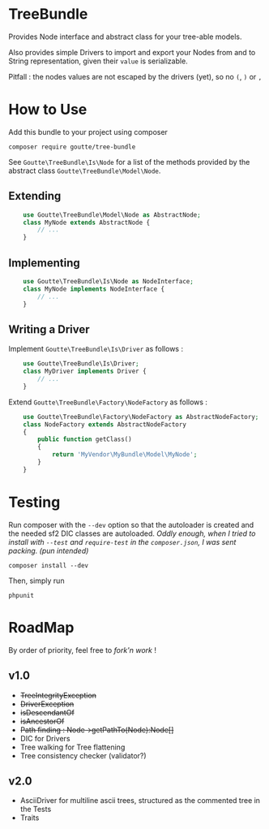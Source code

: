 TreeBundle
==========

Provides Node interface and abstract class for your tree-able models.

Also provides simple Drivers to import and export your Nodes from and to String representation,
given their `value` is serializable.

Pitfall : the nodes values are not escaped by the drivers (yet), so no `(`, `)` or `,`


How to Use
==========

Add this bundle to your project using composer

    composer require goutte/tree-bundle

See `Goutte\TreeBundle\Is\Node` for a list of the methods provided by the abstract class `Goutte\TreeBundle\Model\Node`.

Extending
---------

``` php
    use Goutte\TreeBundle\Model\Node as AbstractNode;
    class MyNode extends AbstractNode {
        // ...
    }
```

Implementing
------------

``` php
    use Goutte\TreeBundle\Is\Node as NodeInterface;
    class MyNode implements NodeInterface {
        // ...
    }
```

Writing a Driver
----------------

Implement `Goutte\TreeBundle\Is\Driver` as follows :

``` php
    use Goutte\TreeBundle\Is\Driver;
    class MyDriver implements Driver {
        // ...
    }
```

Extend `Goutte\TreeBundle\Factory\NodeFactory` as follows :

``` php
    use Goutte\TreeBundle\Factory\NodeFactory as AbstractNodeFactory;
    class NodeFactory extends AbstractNodeFactory
    {
        public function getClass()
        {
            return 'MyVendor\MyBundle\Model\MyNode';
        }
    }
```


Testing
=======

Run composer with the `--dev` option so that the autoloader is created and the needed sf2 DIC classes are autoloaded.
_Oddly enough, when I tried to install with `--test` and `require-test` in the `composer.json`, I was sent packing. (pun intended)_

    composer install --dev

Then, simply run

    phpunit


RoadMap
=======

By order of priority, feel free to *fork'n work* !

v1.0
----

- ~~TreeIntegrityException~~
- ~~DriverException~~
- ~~isDescendantOf~~
- ~~isAncestorOf~~
- ~~Path finding : Node->getPathTo(Node):Node[]~~
- DIC for Drivers
- Tree walking for Tree flattening
- Tree consistency checker (validator?)

v2.0
----

- AsciiDriver for multiline ascii trees, structured as the commented tree in the Tests
- Traits
